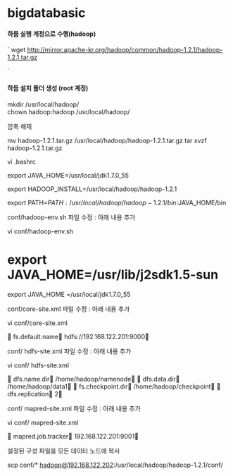 bigdatabasic
============


#### 하둡 실행 계정으로 수행(hadoop)
`
wget   http://mirror.apache-kr.org/hadoop/common/hadoop-1.2.1/hadoop-1.2.1.tar.gz

`
#### 하둡 설치 폴더 생성 (root 계정)

mkdir   /usr/local/hadoop/    
chown  hadoop:hadoop   /usr/local/hadoop/ 

압축  해제

mv   hadoop-1.2.1.tar.gz    /usr/local/hadoop/hadoop-1.2.1.tar.gz 
tar  xvzf  hadoop-1.2.1.tar.gz

vi  .bashrc 

export JAVA_HOME=/usr/local/jdk1.7.0_55

export HADOOP_INSTALL=/usr/local/hadoop/hadoop-1.2.1

export PATH=$PATH:/usr/local/hadoop/hadoop-1.2.1/bin:$JAVA_HOME/bin

conf/hadoop-env.sh 파일 수정 : 아래 내용 추가

vi  conf/hadoop-env.sh

# export JAVA_HOME=/usr/lib/j2sdk1.5-sun
export JAVA_HOME =/usr/local/jdk1.7.0_55


conf/core-site.xml 파일 수정 : 아래 내용 추가

vi  conf/core-site.xml

<property>	
  <name>fs.default.name</name>	
  <value>hdfs://192.168.122.201:9000</value>
</property>


conf/ hdfs-site.xml 파일 수정 : 아래 내용 추가

vi conf/ hdfs-site.xml 

<property>	<name>dfs.name.dir</name>	<value>/home/hadoop/namenode</value></property>
<property>	<name>dfs.data.dir</name>	<value>/home/hadoop/data1</value></property>
<property>	<name>fs.checkpoint.dir</name>	<value>/home/hadoop/checkpoint</value></property>
<property>	<name>dfs.replication</name>	<value>2</value></property>


conf/ mapred-site.xml 파일 수정 : 아래 내용 추가

vi  conf/ mapred-site.xml 

<property>	<name>mapred.job.tracker</name>	<value> 192.168.122.201:9001</value></property>


설정된 구성 파일을 모든 데이터 노드에 복사

scp  conf/*  hadoop@192.168.122.202:/usr/local/hadoop/hadoop-1.2.1/conf/






